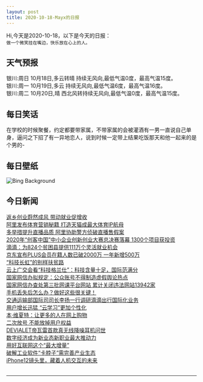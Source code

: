 ```yaml
---
layout: post
title: 2020-10-18-Mayx的日报
---
```


Hi,今天是2020-10-18，以下是今天的日报：<br><small>
做一个微笑挂在嘴边，快乐放在心上的人。</small><!--more-->
## 天气预报
银川:周日 10月18日,多云转晴 持续无风向,最低气温0度，最高气温15度。<br>银川:周一 10月19日,多云 持续无风向,最低气温6度，最高气温16度。<br>银川:周二 10月20日,晴 西北风转持续无风向,最低气温0度，最高气温15度。
## 每日笑话
在学校的时候聚餐，约定都要带家属，不带家属的会被灌酒有一男一直说自己单身，逼问之下招了有一异地恋人，说到时候一定带上结果吃饭那天和他一起来的是个男的-
## 每日壁纸
![Bing Background](https://cn.bing.com/th?id=OHR.PisgahNationalForest_EN-US2033382937_1920x1080.jpg&rf=LaDigue_1920x1080.jpg&pid=hp "View of Pisgah National Forest near Brevard, North Carolina (© Adam Jones/Danita Delimont)")
## 今日新闻

[返乡创业蔚然成风 带动就业促增收](http://it.people.com.cn/n1/2020/1017/c1009-31895719.html)   
[阿里发布体育营销秘籍 打造天猫成最大体育IP航母](http://it.people.com.cn/n1/2020/1017/c1009-31895705.html)   
[多举措提升直播品质 阿里协助警方侦破直播售假案](http://it.people.com.cn/n1/2020/1017/c1009-31895696.html)   
[2020年“创客中国”中小企业创新创业大赛总决赛落幕 1300个项目获投资](http://it.people.com.cn/n1/2020/1017/c1009-31895499.html)   
[滴滴：为824个贫困县提供111万个灵活就业机会](http://it.people.com.cn/n1/2020/1016/c1009-31895290.html)   
[京东宣布PLUS会员在籍人数已破2000万 一年新增500万](http://it.people.com.cn/n1/2020/1016/c1009-31895000.html)   
[“科技长虹”的别样扶贫路](http://it.people.com.cn/n1/2020/1016/c1009-31895004.html)   
[云上广交会看“科技格兰仕”：科技含量十足，国际范满分](http://it.people.com.cn/n1/2020/1016/c1009-31895012.html)   
[国家网信办拟规定：公众账号不得制造虚假舆论热点](http://it.people.com.cn/n1/2020/1016/c1009-31894856.html)   
[国家网信办查处第三批网课平台网站 累计关闭违法网站13942家](http://it.people.com.cn/n1/2020/1016/c1009-31894727.html)   
[手机丢失后怎么办？做好这些很关键！](http://it.people.com.cn/n1/2020/1016/c1009-31894558.html)   
[交通运输部国际司司长李扬一行调研滴滴出行国际化业务](http://it.people.com.cn/n1/2020/1015/c1009-31893657.html)   
[用户增长迅猛 “云学习”更加个性化](http://it.people.com.cn/n1/2020/1016/c1009-31894237.html)   
[本·维夏特：让更多的人在网上购物](http://it.people.com.cn/n1/2020/1016/c1009-31894238.html)   
[二次放号 不能放掉用户权益](http://it.people.com.cn/n1/2020/1016/c1009-31894091.html)   
[DEVIALET帝瓦雷首款真无线降噪耳机问世](http://it.people.com.cn/n1/2020/1016/c1009-31894073.html)   
[数字经济成为新业态新职业最大推动力](http://it.people.com.cn/n1/2020/1016/c1009-31894159.html)   
[用好互联网这个“最大增量”](http://it.people.com.cn/n1/2020/1016/c1009-31894095.html)   
[破解工业软件“卡脖子”需完善产业生态](http://it.people.com.cn/n1/2020/1016/c1009-31894165.html)   
[iPhone12镜头里，藏着人机交互的未来](http://it.people.com.cn/n1/2020/1016/c1009-31894183.html)   
<br />

***

<small></small>
